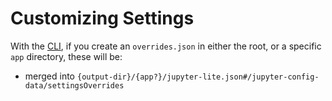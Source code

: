 # Customizing Settings

With the [CLI](../../reference/cli.ipynb), if you create an `overrides.json` in either
the root, or a specific `app` directory, these will be:

- merged into
  `{output-dir}/{app?}/jupyter-lite.json#/jupyter-config-data/settingsOverrides`
